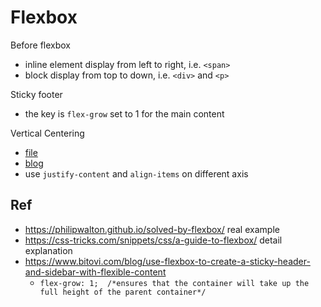 # Flexbox

Before flexbox

- inline element display from left to right, i.e. `<span>`
- block display from top to down, i.e. `<div>` and `<p>`

Sticky footer

- the key is `flex-grow` set to 1 for the main content

Vertical Centering

- [file](center-box.html) 
- [blog](https://philipwalton.github.io/solved-by-flexbox/demos/vertical-centering/)
- use `justify-content` and `align-items` on different axis

## Ref

- https://philipwalton.github.io/solved-by-flexbox/ real example
- https://css-tricks.com/snippets/css/a-guide-to-flexbox/ detail explanation
- https://www.bitovi.com/blog/use-flexbox-to-create-a-sticky-header-and-sidebar-with-flexible-content
  - `flex-grow: 1;  /*ensures that the container will take up the full height of the parent container*/`
